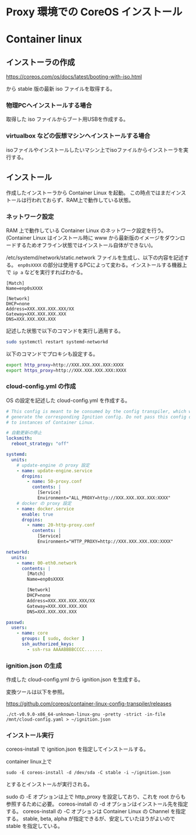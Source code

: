 # Proxy 環境での CoreOS インストール

Container linux
===============

インストーラの作成
---------

https://coreos.com/os/docs/latest/booting-with-iso.html

から stable 版の最新 iso ファイルを取得する。

### 物理PCへインストールする場合

取得した iso ファイルからブート用USBを作成する。

### virtualbox などの仮想マシンへインストールする場合

isoファイルやインストールしたいマシン上でisoファイルからインストーラを実行する。


インストール
----

作成したインストーラから Container Linux を起動。
この時点ではまだインストールは行われておらず、RAM上で動作している状態。

### ネットワーク設定

RAM 上で動作している Container Linux のネットワーク設定を行う。
(Container Linux はインストール時に www から最新版のイメージをダウンロードするためオフライン状態ではインストール自体ができない)。

/etc/systemd/network/static.network ファイルを生成し、以下の内容を記述する。
`enp0sXXXX` の部分は使用するPCによって変わる。インストールする機器上で `ip a` などを実行すればわかる。

```
[Match]
Name=enp0sXXXX

[Network]
DHCP=none
Address=XXX.XXX.XXX.XXX/XX
Gateway=XXX.XXX.XXX.XXX
DNS=XXX.XXX.XXX.XXX
```

記述した状態で以下のコマンドを実行し適用する。

```sh
sudo systemctl restart systemd-networkd
```

以下のコマンドでプロキシも設定する。

```sh
export http_proxy=http://XXX.XXX.XXX.XXX:XXXX
export https_proxy=http://XXX.XXX.XXX.XXX:XXXX
```

### cloud-config.yml の作成

OS の設定を記述した cloud-config.yml を作成する。

```yml
# This config is meant to be consumed by the config transpiler, which will
# generate the corresponding Ignition config. Do not pass this config directly
# to instances of Container Linux.

# 自動更新の停止
locksmith:
  reboot_strategy: "off"

systemd:
  units:
    # update-engine の proxy 設定
    - name: update-engine.service
      dropins:
        - name: 50-proxy.conf
          contents: |
            [Service]
            Environment="ALL_PROXY=http://XXX.XXX.XXX.XXX:XXXX"
    # docker の proxy 設定
    - name: docker.service
      enable: true
      dropins:
        - name: 20-http-proxy.conf
          contents: |
            [Service]
            Environment="HTTP_PROXY=http://XXX.XXX.XXX.XXX:XXXX"

networkd:
  units:
    - name: 00-eth0.network
      contents: |
        [Match]
        Name=enp0sXXXX

        [Network]
        DHCP=none
        Address=XXX.XXX.XXX.XXX/XX
        Gateway=XXX.XXX.XXX.XXX
        DNS=XXX.XXX.XXX.XXX

passwd:
  users:
    - name: core
      groups: [ sudo, docker ]
      ssh_authorized_keys:
        - ssh-rsa AAAABBBBCCCC.......
```

### ignition.json の生成

作成した cloud-config.yml から ignition.json を生成する。

変換ツールは以下を参照。

https://github.com/coreos/container-linux-config-transpiler/releases

```
./ct-v0.9.0-x86_64-unknown-linux-gnu -pretty -strict -in-file /mnt/cloud-config.yaml > ~/ignition.json
```

### インストール実行

coreos-install で ignition.json を指定してインストールする。

container linux上で

```
sudo -E coreos-install -d /dev/sda -C stable -i ~/ignition.json
```

とするとインストールが実行される。

sudo の -E オプションは上で http_proxy を設定しており、これを root からも参照するために必要。
coreos-install の -d オプションはインストール先を指定する。
coreos-install の -C オプションは Container Linux の Channel を指定する。
stable, beta, alpha が指定できるが、安定していたほうがよいので stable を指定している。

